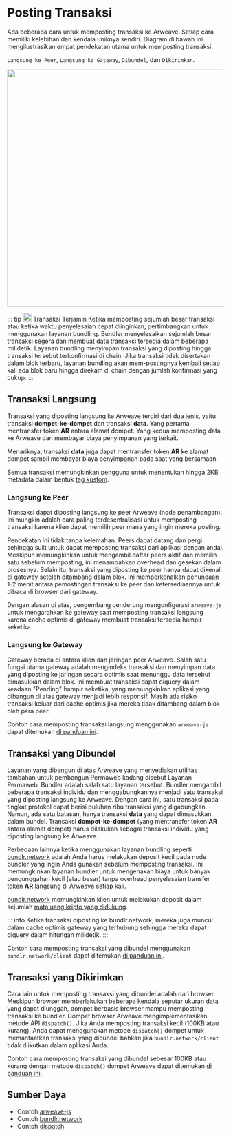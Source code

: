 # Posting Transaksi

Ada beberapa cara untuk memposting transaksi ke Arweave. Setiap cara memiliki kelebihan dan kendala uniknya sendiri. Diagram di bawah ini mengilustrasikan empat pendekatan utama untuk memposting transaksi.

`Langsung ke Peer`, `Langsung ke Gateway`, `Dibundel`, dan `Dikirimkan`.

<img src="https://arweave.net/Z1eDDnz4kqxAkkzy6p5elMz-jKnlaVIletp-Tm6W8kQ" width="550">

::: tip <img src="https://arweave.net/blzzObMx8QvyrPTdLPGV3m-NsnJ-QqBzvQIQzzZEfIk" width="20"> Transaksi Terjamin
Ketika memposting sejumlah besar transaksi atau ketika waktu penyelesaian cepat diinginkan, pertimbangkan untuk menggunakan layanan bundling. Bundler menyelesaikan sejumlah besar transaksi segera dan membuat data transaksi tersedia dalam beberapa milidetik. Layanan bundling menyimpan transaksi yang diposting hingga transaksi tersebut terkonfirmasi di chain. Jika transaksi tidak disertakan dalam blok terbaru, layanan bundling akan mem-postingnya kembali setiap kali ada blok baru hingga direkam di chain dengan jumlah konfirmasi yang cukup.
:::

## Transaksi Langsung

Transaksi yang diposting langsung ke Arweave terdiri dari dua jenis, yaitu transaksi **dompet-ke-dompet** dan transaksi **data**. Yang pertama mentransfer token **AR** antara alamat dompet. Yang kedua memposting data ke Arweave dan membayar biaya penyimpanan yang terkait.

Menariknya, transaksi **data** juga dapat mentransfer token **AR** ke alamat dompet sambil membayar biaya penyimpanan pada saat yang bersamaan.

Semua transaksi memungkinkan pengguna untuk menentukan hingga 2KB metadata dalam bentuk [tag kustom](./tags.md).

### Langsung ke Peer

Transaksi dapat diposting langsung ke peer Arweave (node penambangan). Ini mungkin adalah cara paling terdesentralisasi untuk memposting transaksi karena klien dapat memilih peer mana yang ingin mereka posting.

Pendekatan ini tidak tanpa kelemahan. Peers dapat datang dan pergi sehingga sulit untuk dapat memposting transaksi dari aplikasi dengan andal. Meskipun memungkinkan untuk mengambil daftar peers aktif dan memilih satu sebelum memposting, ini menambahkan overhead dan gesekan dalam prosesnya. Selain itu, transaksi yang diposting ke peer hanya dapat dikenali di gateway setelah ditambang dalam blok. Ini memperkenalkan penundaan 1-2 menit antara pemostingan transaksi ke peer dan ketersediaannya untuk dibaca di browser dari gateway.

Dengan alasan di atas, pengembang cenderung mengonfigurasi `arweave-js` untuk mengarahkan ke gateway saat memposting transaksi langsung karena cache optimis di gateway membuat transaksi tersedia hampir seketika.

### Langsung ke Gateway

Gateway berada di antara klien dan jaringan peer Arweave. Salah satu fungsi utama gateway adalah mengindeks transaksi dan menyimpan data yang diposting ke jaringan secara optimis saat menunggu data tersebut dimasukkan dalam blok. Ini membuat transaksi dapat diquery dalam keadaan "Pending" hampir seketika, yang memungkinkan aplikasi yang dibangun di atas gateway menjadi lebih responsif. Masih ada risiko transaksi keluar dari cache optimis jika mereka tidak ditambang dalam blok oleh para peer.

Contoh cara memposting transaksi langsung menggunakan `arweave-js` dapat ditemukan [di panduan ini](../guides/posting-transactions/arweave-js.md).

## Transaksi yang Dibundel

Layanan yang dibangun di atas Arweave yang menyediakan utilitas tambahan untuk pembangun Permaweb kadang disebut Layanan Permaweb. Bundler adalah salah satu layanan tersebut. Bundler mengambil beberapa transaksi individu dan menggabungkannya menjadi satu transaksi yang diposting langsung ke Arweave. Dengan cara ini, satu transaksi pada tingkat protokol dapat berisi puluhan ribu transaksi yang digabungkan. Namun, ada satu batasan, hanya transaksi **data** yang dapat dimasukkan dalam bundel. Transaksi **dompet-ke-dompet** (yang mentransfer token **AR** antara alamat dompet) harus dilakukan sebagai transaksi individu yang diposting langsung ke Arweave.

Perbedaan lainnya ketika menggunakan layanan bundling seperti [bundlr.network](https://bundlr.network) adalah Anda harus melakukan deposit kecil pada node bundler yang ingin Anda gunakan sebelum memposting transaksi. Ini memungkinkan layanan bundler untuk mengenakan biaya untuk banyak pengunggahan kecil (atau besar) tanpa overhead penyelesaian transfer token **AR** langsung di Arweave setiap kali.

[bundlr.network](https://bundlr.network) memungkinkan klien untuk melakukan deposit dalam sejumlah [mata uang kripto yang didukung](https://docs.bundlr.network/docs/currencies).

::: info
Ketika transaksi diposting ke bundlr.network, mereka juga muncul dalam cache optimis gateway yang terhubung sehingga mereka dapat diquery dalam hitungan milidetik.
:::

Contoh cara memposting transaksi yang dibundel menggunakan `bundlr.network/client` dapat ditemukan [di panduan ini](../guides/posting-transactions/bundlr.md).

## Transaksi yang Dikirimkan

Cara lain untuk memposting transaksi yang dibundel adalah dari browser. Meskipun browser memberlakukan beberapa kendala seputar ukuran data yang dapat diunggah, dompet berbasis browser mampu memposting transaksi ke bundler. Dompet browser Arweave mengimplementasikan metode API `dispatch()`. Jika Anda memposting transaksi kecil (100KB atau kurang), Anda dapat menggunakan metode `dispatch()` dompet untuk memanfaatkan transaksi yang dibundel bahkan jika `bundlr.network/client` tidak diikutkan dalam aplikasi Anda.

Contoh cara memposting transaksi yang dibundel sebesar 100KB atau kurang dengan metode `dispatch()` dompet Arweave dapat ditemukan [di panduan ini](../guides/posting-transactions/dispatch.md).

## Sumber Daya

- Contoh [arweave-js](../guides/posting-transactions/arweave-js.md)
- Contoh [bundlr.network](../guides/posting-transactions/bundlr.md)
- Contoh [dispatch](../guides/posting-transactions/dispatch.md)